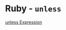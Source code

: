 # Ruby - `unless`

[unless Expression](https://ruby-doc.com/core/doc/syntax/control_expressions_rdoc.html#label-unless+Expression)
